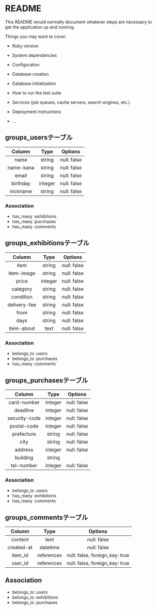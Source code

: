 # README

This README would normally document whatever steps are necessary to get the
application up and running.

Things you may want to cover:

* Ruby version

* System dependencies

* Configuration

* Database creation

* Database initialization

* How to run the test suite

* Services (job queues, cache servers, search engines, etc.)

* Deployment instructions

* ...

## groups_usersテーブル
|Column|Type|Options|
|:---:|:---:|:---:|
|name|string|null: false|
|name-kana|string|null: false|
|email|string|null: false|
|birthday|integer|null: false|
|nickname|string|null: false|
### Association
- has_many :exhibitions
- has_many :purchases
- has_many :comments

## groups_exhibitionsテーブル
|Column|Type|Options|
|:---:|:---:|:---:|
|item|string|null: false|
|item-image|string|null: false|
|price|integer|null: false|
|category|string|null: false|
|condition|string|null: false|
|delivery-fee|string|null: false|
|from|string|null: false|
|days|string|null: false| 
|item-about|text|null: false|
### Association
- belongs_to :users
- belongs_to :purchases
- has_many :comments


## groups_purchasesテーブル
|Column|Type|Options|
|:---:|:---:|:---:|
|card-number|integer|null: false|
|deadline|integer|null: false|
|security-code|integer|null: false|
|postal-code|integer|null: false| 
|prefecture|string|null: false|
|city|string|null: false|
|address|integer|null: false|
|building|string||
|tel-number|integer|null: false|
### Association
- belongs_to :users
- has_many :exhibitions
- has_many :comments


## groups_commentsテーブル
|Column|Type|Options|
|:---:|:---:|:---:|
|content|text|null: false|
|created-at|datetime|null: false|
|item_id|references|null: false, foreign_key: true|
|user_id|references|null: false, foreign_key: true| 
## Association
- belongs_to :users
- belongs_to :exhibitions
- belongs_to :purchases

